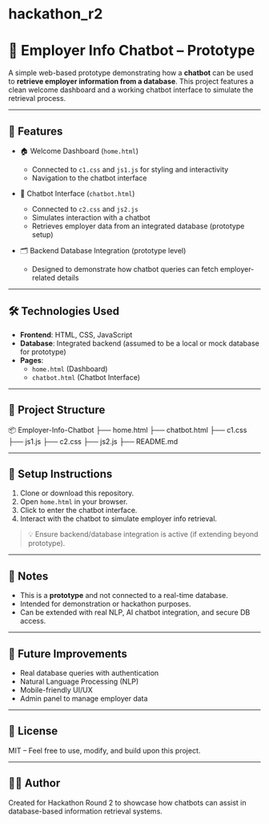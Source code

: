 # hackathon_r2
# 💬 Employer Info Chatbot – Prototype

A simple web-based prototype demonstrating how a **chatbot** can be used to **retrieve employer information from a database**. This project features a clean welcome dashboard and a working chatbot interface to simulate the retrieval process.

---

## 🚀 Features

- 🏠 Welcome Dashboard (`home.html`)
  - Connected to `c1.css` and `js1.js` for styling and interactivity
  - Navigation to the chatbot interface

- 🤖 Chatbot Interface (`chatbot.html`)
  - Connected to `c2.css` and `js2.js`
  - Simulates interaction with a chatbot
  - Retrieves employer data from an integrated database (prototype setup)

- 🗂️ Backend Database Integration (prototype level)
  - Designed to demonstrate how chatbot queries can fetch employer-related details

---

## 🛠️ Technologies Used

- **Frontend**: HTML, CSS, JavaScript
- **Database**: Integrated backend (assumed to be a local or mock database for prototype)
- **Pages**:
  - `home.html` (Dashboard)
  - `chatbot.html` (Chatbot Interface)

---

## 📁 Project Structure
📦 Employer-Info-Chatbot
├── home.html
├── chatbot.html
├── c1.css
├── js1.js
├── c2.css
├── js2.js
├── README.md


---

## 🔧 Setup Instructions

1. Clone or download this repository.
2. Open `home.html` in your browser.
3. Click to enter the chatbot interface.
4. Interact with the chatbot to simulate employer info retrieval.

> 💡 Ensure backend/database integration is active (if extending beyond prototype).

---

## 📌 Notes

- This is a **prototype** and not connected to a real-time database.
- Intended for demonstration or hackathon purposes.
- Can be extended with real NLP, AI chatbot integration, and secure DB access.

---

## 🧠 Future Improvements

- Real database queries with authentication
- Natural Language Processing (NLP)
- Mobile-friendly UI/UX
- Admin panel to manage employer data

---

## 📄 License

MIT – Feel free to use, modify, and build upon this project.

---

## 👨‍💻 Author

Created for Hackathon Round 2 to showcase how chatbots can assist in database-based information retrieval systems.



